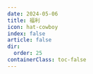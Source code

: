 ```yaml
---
date: 2024-05-06
title: 福利
icon: hat-cowboy
index: false
article: false
dir:
  order: 25
containerClass: toc-false
---
```


<Catalog />
